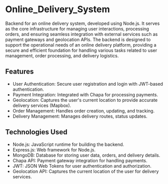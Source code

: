 # Online_Delivery_System

Backend for an online delivery system, developed using Node.js. It serves as the core infrastructure for managing user interactions, processing orders, and ensuring seamless integration with external services such as payment gateways and geolocation APIs. The backend is designed to support the operational needs of an online delivery platform, providing a secure and efficient foundation for handling various tasks related to user management, order processing, and delivery logistics.

## Features
-  User Authentication: Secure user registration and login with JWT-based authentication.
-  Payment Integration: Integrated with Chapa for processing payments.
-  Geolocation: Captures the user's current location to provide accurate delivery services (Mapbox).
-  Order Management: Handles order creation, updating, and tracking.
-  Delivery Management: Manages delivery routes, status updates.

  
## Technologies Used

-  Node.js: JavaScript runtime for building the backend.
-  Express.js: Web framework for Node.js.
-  MongoDB: Database for storing user data, orders, and delivery details.
-  Chapa API: Payment gateway integration for handling payments.
-  JWT: JSON Web Tokens for user authentication and authorization.
-  Geolocation API: Captures the current location of the user for delivery services.
